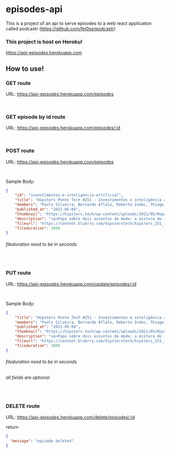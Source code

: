 # episodes-api
This is a project of an api to serve episodes to a web react application called podcastr (https://github.com/fej0se/podcastr)

### This project is host on Heroku!
https://api-episodes.herokuapp.com

## How to use!

### GET route
URL: https://api-episodes.herokuapp.com/episodes

<br/>

### GET episode by id route
URL: https://api-episodes.herokuapp.com/episodes/:id

<br/>

### POST route
URL: https://api-episodes.herokuapp.com/episodes

<br/>

Sample Body:

```JSON
{
    "id": "investimentos-e-inteligencia-artificial",      
    "title": "Hipsters Ponto Tech #251 - Investimentos e inteligência artificial",
    "members": "Paulo Silveira, Bernardo Aflalo, Roberto Indec, Thiago Santos, Roberta Arcoverde",
    "published_at": "2021-05-04",
    "thumbnail": "https://hipsters.tech/wp-content/uploads/2021/05/Hipsters-Ponto-Tech-251-900x900-1.png",
    "description": "<p>Papo sobre dois assuntos da moda: a mistura de inteligência artificial e investimentos financeiros. Como essas duas coisas se misturam e podem mudar a maneira que pensamos sobre investimentos.</p>",
    "fileurl": "https://content.blubrry.com/hipsterstech/hipsters_251_investimentos.mp3",
    "fileduration": 2809 
}
````
###### fileduration need to be in seconds

<br/>

### PUT route
URL: https://api-episodes.herokuapp.com/update/episodes/:id

<br/>

Sample Body:

```JSON
{     
    "title": "Hipsters Ponto Tech #251 - Investimentos e inteligência artificial",
    "members": "Paulo Silveira, Bernardo Aflalo, Roberto Indec, Thiago Santos, Roberta Arcoverde",
    "published_at": "2021-05-04",
    "thumbnail": "https://hipsters.tech/wp-content/uploads/2021/05/Hipsters-Ponto-Tech-251-900x900-1.png",
    "description": "<p>Papo sobre dois assuntos da moda: a mistura de inteligência artificial e investimentos financeiros. Como essas duas coisas se misturam e podem mudar a maneira que pensamos sobre investimentos.</p>",
    "fileurl": "https://content.blubrry.com/hipsterstech/hipsters_251_investimentos.mp3",
    "fileduration": 2809 
}
````
###### fileduration need to be in seconds
###### all fields are optional

<br/>

### DELETE route

URL: https://api-episodes.herokuapp.com/delete/episodes/:id

return
```JSON
{
  "message": "episode deleted"
}
````

